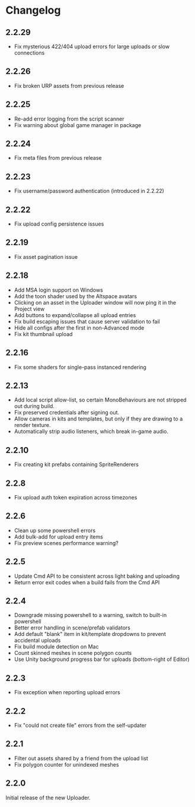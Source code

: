Changelog
===========

2.2.29
-------

* Fix mysterious 422/404 upload errors for large uploads or slow connections

2.2.26
-------

* Fix broken URP assets from previous release

2.2.25
-------

* Re-add error logging from the script scanner
* Fix warning about global game manager in package

2.2.24
-------

* Fix meta files from previous release

2.2.23
-------

* Fix username/password authentication (introduced in 2.2.22)

2.2.22
-------

* Fix upload config persistence issues

2.2.19
-------

* Fix asset pagination issue

2.2.18
-------

* Add MSA login support on Windows
* Add the toon shader used by the Altspace avatars
* Clicking on an asset in the Uploader window will now ping it in the Project view
* Add buttons to expand/collapse all upload entries
* Fix build escaping issues that cause server validation to fail
* Hide all configs after the first in non-Advanced mode
* Fix kit thumbnail upload

2.2.16
-------

* Fix some shaders for single-pass instanced rendering

2.2.13
-------

* Add local script allow-list, so certain MonoBehaviours are not stripped out during build.
* Fix preserved credentials after signing out.
* Allow cameras in kits and templates, but only if they are drawing to a render texture.
* Automatically strip audio listeners, which break in-game audio.

2.2.10
-------

* Fix creating kit prefabs containing SpriteRenderers

2.2.8
------

* Fix upload auth token expiration across timezones

2.2.6
------

* Clean up some powershell errors
* Add bulk-add for upload entry items
* Fix preview scenes performance warning?

2.2.5
------

* Update Cmd API to be consistent across light baking and uploading
* Return error exit codes when a build fails from the Cmd API

2.2.4
------

* Downgrade missing powershell to a warning, switch to built-in powershell
* Better error handling in scene/prefab validators
* Add default "blank" item in kit/template dropdowns to prevent accidental uploads
* Fix build module detection on Mac
* Count skinned meshes in scene polygon counts
* Use Unity background progress bar for uploads (bottom-right of Editor)

2.2.3
------

* Fix exception when reporting upload errors

2.2.2
------

* Fix "could not create file" errors from the self-updater

2.2.1
------

* Filter out assets shared by a friend from the upload list
* Fix polygon counter for unindexed meshes

2.2.0
------

Initial release of the new Uploader.